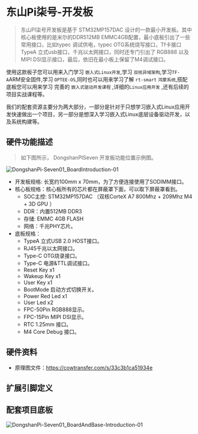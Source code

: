 # 东山Pi柒号-开发板
> 东山PI柒号开发板是基于 STM32MP157DAC 设计的一款最小开发板。其中核心板使用的是米尔的DDR512MB  EMMC4GB配置，最小底板引出了一些常用接口，比如typec 调试供电，typec OTG系统烧写接口，Tf卡接口 TypeA 立式usb接口，千兆以太网接口，同时还专门引出了 RGB888 以及MIPI DSI显示接口，最后，依旧在最小板上保留了M4调试接口。

  使用这款板子您可以用来入门学习 `嵌入式Linux开发`,学习 `双核异域架构`,学习`TF-A`ARM安全固件,学习 `OPTEE-OS`,同时也可以用来学习了解 `rt-smart` `鸿蒙系统`,搭配底板您可以用来学习 完善的 `嵌入式驱动开发课程` ,详细的`Linux应用开发` ,还有后续的项目实战课程等。

  我们的配套资源主要分为两大部分，一部分是针对于只想学习嵌入式Linux应用开发快速做出一个项目，另一部分是想深入学习嵌入式Linux底层设备驱动开发，以及系统构建等。
## 硬件功能描述
> 如下图所示， DongshanPISeven 开发板功能位置示例图。

![DongshanPi-Seven01_BoardIntroduction-01](https://cdn.staticaly.com/gh/DongshanPI/Docs-Photos@master/DongshanPI-Seven/DongshanPi-Seven01_BoardIntroduction-01.png)


* 开发板规格: 长宽约100mm x 70mm，为了方便连接使用了SODIMM接口。
* 核心板规格：核心板所有的芯片都在屏蔽罩下面，可以取下屏蔽罩看到。
    * SOC主控: STM32MP157DAC （双核CorteX A7 800Mhz  + 209Mhz M4 + 3D GPU ）
    * DDR：内置512MB DDR3
    * 存储: EMMC 4GB FLASH
    * 网络：千兆PHY芯片。
* 底板规格：
    * TypeA 立式USB 2.0 HOST接口。
    * RJ45千兆以太网接口。
    * Type-C OTG烧录接口。
    * Type-C 电源&TTL调试接口。
    * Reset Key  x1
    * Wakeup Key  x1
    * User Key x1
    * BootMode 启动方式切换开关。
    * Power Red Led x1
    * User Led x2 
    * FPC-50Pin RGB888显示。
    * FPC-15Pin MIPI DSI显示。
    * RTC 1.25mm 接口。
    * M4 Core Debug 接口。

## 硬件资料
* 原理图文件：https://cowtransfer.com/s/33c3b1ca51934e

## 扩展引脚定义

## 配套项目底板
![DongshanPi-Seven01_BoardAndBase-Introduction-01](https://cdn.staticaly.com/gh/DongshanPI/Docs-Photos@master/DongshanPI-Seven/DongshanPi-Seven01_BoardAndBase-Introduction-01.png)
